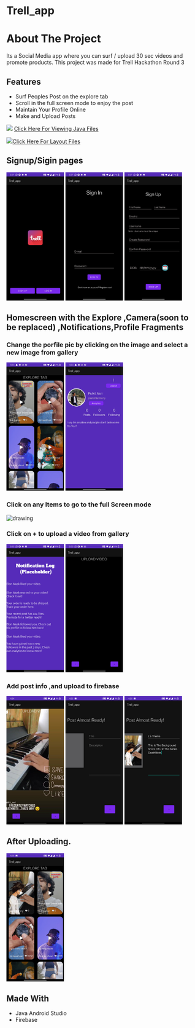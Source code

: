 # Trell_app

# About The Project

Its a Social Media app where you can surf / upload 30 sec videos and promote products.
This project was made for Trell Hackathon Round 3


## Features

* []()Surf Peoples Post on the explore tab 
* []()Scroll in the full screen mode to enjoy the post
* []()Maintain Your Profile Online
* []()Make and Upload Posts


<p><img width="50" src="https://www.flaticon.com/svg/vstatic/svg/226/226777.svg?token=exp=1620823248~hmac=e83fe90ae4255cee9fae750d53f61657">
  <a href="">Click Here For Viewing Java Files</a>
</p>
<p><img width="50" src="https://www.flaticon.com/svg/vstatic/svg/136/136526.svg?token=exp=1620823474~hmac=eb7eff1a4622dc6e46ea83c3cad40a01"><a href="">Click Here For Layout Files</a></p>
  

<h2>Signup/Sigin pages</h2>
<p float="left">
<img src="https://github.com/PulkitAsri/Trell_app/blob/master/app/src/main/res/drawable/splash_screen.jpg" alt="drawing" width="150"/>
<img src="https://github.com/PulkitAsri/Trell_app/blob/master/app/src/main/res/drawable/sign_in_page.jpg" alt="drawing" width="150"/>
<img src="https://github.com/PulkitAsri/Trell_app/blob/master/app/src/main/res/drawable/sign_up_page.jpg" alt="drawing" width="150"/>
</p>



<h2>Homescreen with the Explore ,Camera(soon to be replaced) ,Notifications,Profile Fragments</h2>

<h3>Change the porfile pic by clicking on the image and select a new image from gallery</h3>
<p float="left">
<img src="https://github.com/PulkitAsri/Trell_app/blob/master/app/src/main/res/drawable/Explore_page.jpg" alt="drawing" width="150"/>
<img src="https://github.com/PulkitAsri/Trell_app/blob/master/app/src/main/res/drawable/profile_page.jpg" alt="drawing" width="150"/>

</p>


<h3>Click on any Items to go to the full Screen mode</h3>
<img src="https://github.com/PulkitAsri/Trell_app/blob/master/app/src/main/res/drawable/explorePageGif.gif" alt="drawing" width="200"/>


<h3>Click on + to upload a video from gallery</h3>
<p float="left">
<img src="https://github.com/PulkitAsri/Trell_app/blob/master/app/src/main/res/drawable/notification_fragment.jpg" alt="drawing" width="150"/>
<img src="https://github.com/PulkitAsri/Trell_app/blob/master/app/src/main/res/drawable/upload_video_fragment.jpg" alt="drawing" width="150"/>
</p>

<h3>Add post info ,and upload to firebase</h3>
<p float="left">
<img src="https://github.com/PulkitAsri/Trell_app/blob/master/app/src/main/res/drawable/select_a_video_from_gallery.jpg" alt="drawing" width="150"/>
<img src="https://github.com/PulkitAsri/Trell_app/blob/master/app/src/main/res/drawable/choose_title.jpg" alt="drawing" width="150"/>
<img src="https://github.com/PulkitAsri/Trell_app/blob/master/app/src/main/res/drawable/add_title_desc_thumbnail_from Gallery.jpg" alt="drawing" width="150"/>

</p>

<h2>After Uploading.</h2>
<img src="https://github.com/PulkitAsri/Trell_app/blob/master/app/src/main/res/drawable/Post_uploaded.jpg" alt="drawing" width="150"/>

<p float="left">

</p>

## Made With

* []()Java Android Studio
* []()Firebase


